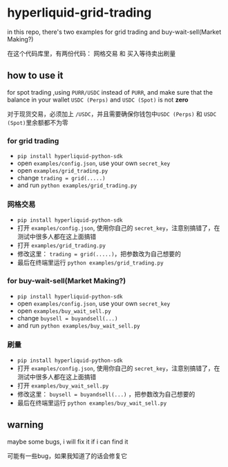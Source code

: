 # hyperliquid-grid-trading

in this repo, there's two examples for grid trading and buy-wait-sell(Market Making?) 

在这个代码库里，有两份代码： 网格交易 和 买入等待卖出刷量

## how to use it
for spot trading ,using `PURR/USDC` instead of `PURR`, and make sure that the balance in your wallet `USDC (Perps)` and `USDC (Spot)` is not **zero**

对于现货交易，必须加上 `/USDC`，并且需要确保你钱包中`USDC (Perps)` 和 `USDC (Spot)`里余额都不为零



### for grid trading

+ `pip install hyperliquid-python-sdk`
+ open `examples/config.json`, use your own `secret_key`
+ open `examples/grid_trading.py`
+ change `trading = grid(.....)`
+ and run `python examples/grid_trading.py`

### 网格交易

+ `pip install hyperliquid-python-sdk`
+ 打开 `examples/config.json`, 使用你自己的 `secret_key`，注意别搞错了，在测试中很多人都在这上面搞错
+ 打开 `examples/grid_trading.py`
+ 修改这里： `trading = grid(.....)`，把参数改为自己想要的
+ 最后在终端里运行 `python examples/grid_trading.py`

### for buy-wait-sell(Market Making?)
+ `pip install hyperliquid-python-sdk`
+ open `examples/config.json`, use your own `secret_key`
+ open `examples/buy_wait_sell.py`
+ change `buysell = buyandsell(...)` 
+ and run `python examples/buy_wait_sell.py`

### 刷量
+ `pip install hyperliquid-python-sdk`
+ 打开 `examples/config.json`, 使用你自己的 `secret_key`，注意别搞错了，在测试中很多人都在这上面搞错
+ 打开 `examples/buy_wait_sell.py`
+ 修改这里： `buysell = buyandsell(...)` ，把参数改为自己想要的
+ 最后在终端里运行 `python examples/buy_wait_sell.py`

## warning 

maybe some bugs, i will fix it if i can find it

可能有一些bug，如果我知道了的话会修复它